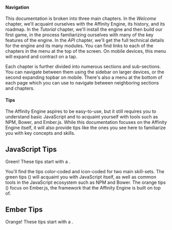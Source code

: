 <h4>Navigation</h4>

This documentation is broken into three main chapters. In the _Welcome_ chapter, we'll acquaint ourselves with the Affinity Engine, its history, and its roadmap. In the _Tutorial_ chapter, we'll install the engine and then build our first game, in the process familiarizing ourselves with many of the key features of the engine. In the _API_ chapter, we'll get the full technical details for the engine and its many modules. You can find links to each of the chapters in the menu at the top of the screen. On mobile devices, this menu will expand and contract on a tap.

Each chapter is further divided into numerous sections and sub-sections. You can navigate between them using the sidebar on larger devices, or the second expanding topbar on mobile. There's also a menu at the bottom of each page which you can use to navigate between neighboring sections and chapters.

<h4>Tips</h4>

<div class="row">

<div class="with-aside small-order-2 medium-order-1">

The Affinity Engine aspires to be easy-to-use, but it still requires you to understand basic JavaScript and to acquaint yourself with tools such as NPM, Bower, and Ember.js. While this documentation focuses on the Affinity Engine itself, it will also provide tips like the ones you see here to familiarize you with key concepts and skills.

</div>

<aside class="aside javascript small-order-1 medium-order-2">

<h1>JavaScript Tips</h1>

Green! These tips start with a <i class="fa fa-code"></i>.

</aside>

</div>

<div class="row">

<div class="with-aside small-order-2 medium-order-1">

You'll find the tips color-coded and icon-coded for two main skill-sets. The green tips (<i class="fa fa-code"></i>) will acquaint you with JavaScript itself, as well as common tools in the JavaScript ecosystem such as NPM and Bower. The orange tips (<i class="fa fa-fire"></i>) focus on Ember.js, the framework that the Affinity Engine is built on top of.

</div>

<aside class="aside ember small-order-1 medium-order-2">

<h1>Ember Tips</h1>

Orange! These tips start with a <i class="fa fa-fire"></i>.

</aside>

</div>
